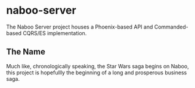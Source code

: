 # naboo-server

The Naboo Server project houses a Phoenix-based API and Commanded-based CQRS/ES implementation.

## The Name

Much like, chronologically speaking, the Star Wars saga begins on Naboo, this project is hopefullly the beginning of a long and prosperous business saga.
